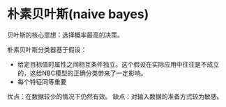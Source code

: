 # 朴素贝叶斯(naive bayes)
贝叶斯的核心思想：选择概率最高的决策。

朴素贝叶斯分类器基于假设：
* 给定目标值时属性之间相互条件独立。这个假设在实际应用中往往是不成立的，这给NBC模型的正确分类带来了一定影响。
* 每个特征同等重要

优点：在数据较少的情况下仍然有效。
缺点：对输入数据的准备方式较为敏感。